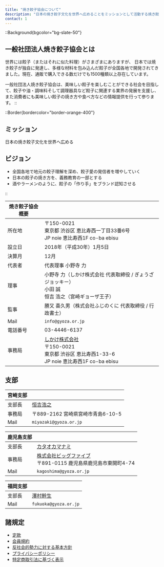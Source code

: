 ```yaml
---
title: "焼き餃子協会について"
description: "日本の焼き餃子文化を世界へ広めることをミッションとして活動する焼き餃子協会の概要です。"
contact: 1
---
```

::Background{bgcolor="bg-slate-50"}

## 一般社団法人焼き餃子協会とは

世界には餃子（またはそれに似た料理）がさまざまにありますが、 日本では焼き餃子が独自に発達し、多様な材料を包み込んだ餃子が全国各地で開発されてきました。現在、通販で購入できる数だけでも1500種類以上存在しています。

一般社団法人焼き餃子協会は、美味しい餃子を楽しむことができる社会を目指して、餃子や油・調味料そして調理器具など餃子に関連する業界の発展を支援し、また消費者にも美味しい餃子の焼き方や食べ方などの情報提供を行って参ります。
::

::Border{bordercolor="border-orange-400"}
## ミッション

日本の焼き餃子文化を世界へ広める

## ビジョン

- 全国各地で地元の餃子理解を深め、餃子愛の発信者を増やしていく
- 日本の餃子の焼き方を、義務教育の一部とする
- 酒やラーメンのように、餃子の「作り手」をブランド認知させる

::

| 焼き餃子協会 概要 |  |
| - | - |
| 所在地   | 〒150-0021<br />東京都 渋谷区 恵比寿西一丁目33番6号<br />JP noie 恵比寿西1F co-ba ebisu |
| 設立日 | 2018年（平成30年）1月5日 |
| 決算月 | 12月 |
| 代表者 | 代表理事 小野寺 力 |
| 理事 | 小野寺 力（しかけ株式会社 代表取締役 / ぎょうざジョッキー）<br />小田 誠<br />恒吉 浩之（宮崎ギョーザ王子） |
| 監事 | 勝又 喜久男（株式会社ふじのくに 代表取締役 / 行政書士） |
| Mail | `info@gyoza.or.jp` |
| 電話番号 | 03-4446-6137 |
| 事務局 | [しかけ株式会社](https://www.shikake.com/ "しかけ株式会社")<br />〒150-0021<br />東京都 渋谷区 恵比寿西1-33-6<br />JP noie 恵比寿西1F co-ba ebisu |

## 支部

| 宮崎支部 ||
|:-|:-|
| 支部長 | [恒吉浩之](https://x.com/nakahi "恒吉浩之 X") |
| 事務局 | 〒889-2162 宮崎県宮崎市青島6-10-5 |
| Mail | `miyazaki@gyoza.or.jp` |

| 鹿児島支部 ||
|:-|:-|
| 支部長 | [カタオカマナミ](https://note.com/gyoza_journey "カタオカマナミ note") |
| 事務局 | [株式会社ビッグファイブ](https://www.bigfive-shop.com/ "株式会社ビッグファイブ")<br />〒891-0115 鹿児島県鹿児島市東開町4-74 |
| Mail | `kagoshima@gyoza.or.jp` |

| 福岡支部 ||
|:-|:-|
| 支部長 | [澤村幹生](https://www.instagram.com/kami_aoi/ "澤村幹生 Instagram") |
| Mail | `fukuoka@gyoza.or.jp` |

## 諸規定

- [定款](statute "定款")
- [会員規約](membership "会員規約")
- [反社会的勢力に対する基本方針](antisocialist "反社会的勢力に対する基本方針")
- [プライバシーポリシー](privacy "プライバシーポリシー")
- [特定商取引法に基づく表示](transactionlaw "特定商取引法に基づく表示")


